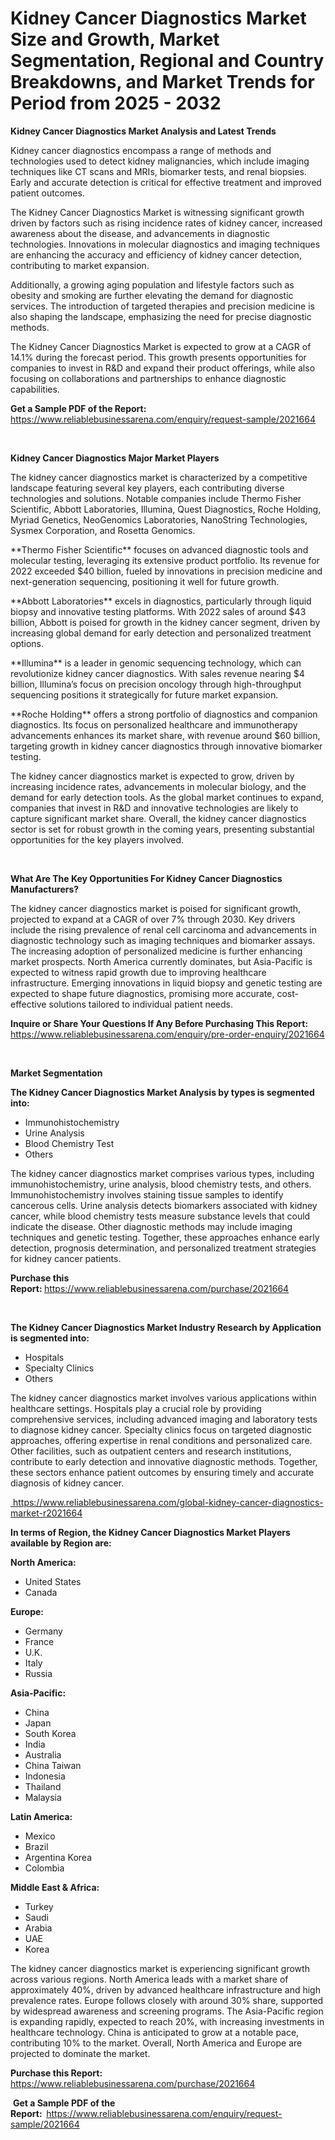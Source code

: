 <p><h1>Kidney Cancer Diagnostics Market Size and Growth, Market Segmentation, Regional and Country Breakdowns, and Market Trends for Period from 2025 -  2032</h1></p><p><strong>Kidney Cancer Diagnostics Market Analysis and Latest Trends</strong></p>
<p><p>Kidney cancer diagnostics encompass a range of methods and technologies used to detect kidney malignancies, which include imaging techniques like CT scans and MRIs, biomarker tests, and renal biopsies. Early and accurate detection is critical for effective treatment and improved patient outcomes. </p><p>The Kidney Cancer Diagnostics Market is witnessing significant growth driven by factors such as rising incidence rates of kidney cancer, increased awareness about the disease, and advancements in diagnostic technologies. Innovations in molecular diagnostics and imaging techniques are enhancing the accuracy and efficiency of kidney cancer detection, contributing to market expansion. </p><p>Additionally, a growing aging population and lifestyle factors such as obesity and smoking are further elevating the demand for diagnostic services. The introduction of targeted therapies and precision medicine is also shaping the landscape, emphasizing the need for precise diagnostic methods. </p><p>The Kidney Cancer Diagnostics Market is expected to grow at a CAGR of 14.1% during the forecast period. This growth presents opportunities for companies to invest in R&D and expand their product offerings, while also focusing on collaborations and partnerships to enhance diagnostic capabilities.</p></p>
<p><strong>Get a Sample PDF of the Report:&nbsp;</strong> <a href="https://www.reliablebusinessarena.com/enquiry/request-sample/2021664?utm_campaign=3493&utm_medium=2&utm_source=Github&utm_content=ia&utm_term=13042025&utm_id=kidney-cancer-diagnostics">https://www.reliablebusinessarena.com/enquiry/request-sample/2021664</a></p>
<p>&nbsp;</p>
<p><strong>Kidney Cancer Diagnostics Major Market Players</strong></p>
<p><p>The kidney cancer diagnostics market is characterized by a competitive landscape featuring several key players, each contributing diverse technologies and solutions. Notable companies include Thermo Fisher Scientific, Abbott Laboratories, Illumina, Quest Diagnostics, Roche Holding, Myriad Genetics, NeoGenomics Laboratories, NanoString Technologies, Sysmex Corporation, and Rosetta Genomics.</p><p>**Thermo Fisher Scientific** focuses on advanced diagnostic tools and molecular testing, leveraging its extensive product portfolio. Its revenue for 2022 exceeded $40 billion, fueled by innovations in precision medicine and next-generation sequencing, positioning it well for future growth.</p><p>**Abbott Laboratories** excels in diagnostics, particularly through liquid biopsy and innovative testing platforms. With 2022 sales of around $43 billion, Abbott is poised for growth in the kidney cancer segment, driven by increasing global demand for early detection and personalized treatment options.</p><p>**Illumina** is a leader in genomic sequencing technology, which can revolutionize kidney cancer diagnostics. With sales revenue nearing $4 billion, Illumina’s focus on precision oncology through high-throughput sequencing positions it strategically for future market expansion.</p><p>**Roche Holding** offers a strong portfolio of diagnostics and companion diagnostics. Its focus on personalized healthcare and immunotherapy advancements enhances its market share, with revenue around $60 billion, targeting growth in kidney cancer diagnostics through innovative biomarker testing.</p><p>The kidney cancer diagnostics market is expected to grow, driven by increasing incidence rates, advancements in molecular biology, and the demand for early detection tools. As the global market continues to expand, companies that invest in R&D and innovative technologies are likely to capture significant market share. Overall, the kidney cancer diagnostics sector is set for robust growth in the coming years, presenting substantial opportunities for the key players involved.</p></p>
<p>&nbsp;</p>
<p><strong>What Are The Key Opportunities For Kidney Cancer Diagnostics Manufacturers?</strong></p>
<p><p>The kidney cancer diagnostics market is poised for significant growth, projected to expand at a CAGR of over 7% through 2030. Key drivers include the rising prevalence of renal cell carcinoma and advancements in diagnostic technology such as imaging techniques and biomarker assays. The increasing adoption of personalized medicine is further enhancing market prospects. North America currently dominates, but Asia-Pacific is expected to witness rapid growth due to improving healthcare infrastructure. Emerging innovations in liquid biopsy and genetic testing are expected to shape future diagnostics, promising more accurate, cost-effective solutions tailored to individual patient needs.</p></p>
<p><strong>Inquire or Share Your Questions If Any Before Purchasing This Report:</strong> <a href="https://www.reliablebusinessarena.com/enquiry/pre-order-enquiry/2021664?utm_campaign=3493&utm_medium=2&utm_source=Github&utm_content=ia&utm_term=13042025&utm_id=kidney-cancer-diagnostics">https://www.reliablebusinessarena.com/enquiry/pre-order-enquiry/2021664</a></p>
<p>&nbsp;</p>
<p><strong>Market Segmentation</strong></p>
<p><strong>The Kidney Cancer Diagnostics Market Analysis by types is segmented into:</strong></p>
<p><ul><li>Immunohistochemistry</li><li>Urine Analysis</li><li>Blood Chemistry Test</li><li>Others</li></ul></p>
<p><p>The kidney cancer diagnostics market comprises various types, including immunohistochemistry, urine analysis, blood chemistry tests, and others. Immunohistochemistry involves staining tissue samples to identify cancerous cells. Urine analysis detects biomarkers associated with kidney cancer, while blood chemistry tests measure substance levels that could indicate the disease. Other diagnostic methods may include imaging techniques and genetic testing. Together, these approaches enhance early detection, prognosis determination, and personalized treatment strategies for kidney cancer patients.</p></p>
<p><strong>Purchase this Report:&nbsp;</strong><a href="https://www.reliablebusinessarena.com/purchase/2021664?utm_campaign=3493&utm_medium=2&utm_source=Github&utm_content=ia&utm_term=13042025&utm_id=kidney-cancer-diagnostics">https://www.reliablebusinessarena.com/purchase/2021664</a></p>
<p>&nbsp;</p>
<p><strong>The Kidney Cancer Diagnostics Market Industry Research by Application is segmented into:</strong></p>
<p><ul><li>Hospitals</li><li>Specialty Clinics</li><li>Others</li></ul></p>
<p><p>The kidney cancer diagnostics market involves various applications within healthcare settings. Hospitals play a crucial role by providing comprehensive services, including advanced imaging and laboratory tests to diagnose kidney cancer. Specialty clinics focus on targeted diagnostic approaches, offering expertise in renal conditions and personalized care. Other facilities, such as outpatient centers and research institutions, contribute to early detection and innovative diagnostic methods. Together, these sectors enhance patient outcomes by ensuring timely and accurate diagnosis of kidney cancer.</p></p>
<p><a href="https://www.reliablebusinessarena.com/global-kidney-cancer-diagnostics-market-r2021664?utm_campaign=3493&utm_medium=2&utm_source=Github&utm_content=ia&utm_term=13042025&utm_id=kidney-cancer-diagnostics">&nbsp;https://www.reliablebusinessarena.com/global-kidney-cancer-diagnostics-market-r2021664</a></p>
<p><strong>In terms of Region, the Kidney Cancer Diagnostics Market Players available by Region are:</strong></p>
<p>
    <p> <strong> North America: </strong>
        <ul>
            <li>United States</li>
            <li>Canada</li>
        </ul>
        </p> 
    <p> <strong> Europe: </strong>
        <ul>
            <li>Germany</li>
            <li>France</li>
            <li>U.K.</li>
            <li>Italy</li>
            <li>Russia</li>
        </ul>
        </p> 
    <p> <strong> Asia-Pacific: </strong>
        <ul>
            <li>China</li>
            <li>Japan</li>
            <li>South Korea</li>
            <li>India</li>
            <li>Australia</li>
            <li>China Taiwan</li>
            <li>Indonesia</li>
            <li>Thailand</li>
            <li>Malaysia</li>
        </ul>
        </p> 
    <p> <strong> Latin America: </strong>
        <ul>
            <li>Mexico</li>
            <li>Brazil</li>
            <li>Argentina Korea</li>
            <li>Colombia</li>
        </ul>
        </p> 
    <p> <strong> Middle East & Africa: </strong>
        <ul>
            <li>Turkey</li>
            <li>Saudi</li>
            <li>Arabia</li>
            <li>UAE</li>
            <li>Korea</li>
        </ul>
    </p>
    </p>
<p><p>The kidney cancer diagnostics market is experiencing significant growth across various regions. North America leads with a market share of approximately 40%, driven by advanced healthcare infrastructure and high prevalence rates. Europe follows closely with around 30% share, supported by widespread awareness and screening programs. The Asia-Pacific region is expanding rapidly, expected to reach 20%, with increasing investments in healthcare technology. China is anticipated to grow at a notable pace, contributing 10% to the market. Overall, North America and Europe are projected to dominate the market.</p></p>
<p><strong>Purchase this Report: </strong><a href="https://www.reliablebusinessarena.com/purchase/2021664?utm_campaign=3493&utm_medium=2&utm_source=Github&utm_content=ia&utm_term=13042025&utm_id=kidney-cancer-diagnostics">https://www.reliablebusinessarena.com/purchase/2021664</a></p>
<p>&nbsp;<strong>Get a Sample PDF of the Report:&nbsp;&nbsp;</strong><a href="https://www.reliablebusinessarena.com/enquiry/request-sample/2021664?utm_campaign=3493&utm_medium=2&utm_source=Github&utm_content=ia&utm_term=13042025&utm_id=kidney-cancer-diagnostics">https://www.reliablebusinessarena.com/enquiry/request-sample/2021664</a></p>
<p><strong></strong></p>
<p><p></p><p></p><p></p></p>